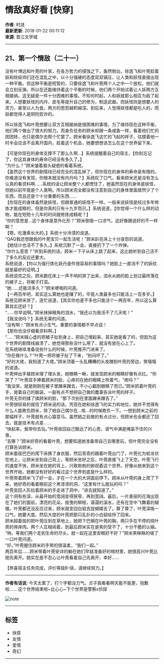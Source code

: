 # 情敌真好看 [快穿]

**作者**: 时涟  
**最新更新**: 2018-01-22 00:11:12  
**来源**: 晋江文学城

---

## 21、第一个情敌（二十一）

没有叶博远和叶莞的叶家，在各方势力的侵蚀之下，轰然倒台。徐逸飞和叶莞趁着妖和除妖师们还在混乱之中，以十分强硬的态度双双镇压，让人类和妖怪直接出现一种平衡。但这种平衡是短暂的，只要徐逸飞和叶莞两个人之中一个放松，他们就会立刻反弹。所以在还能维持着这个平衡的时候，他们两个开始试着让人妖两方互相接纳。这无疑是一件十分困难的事情。不知何时起，人和妖就那么相互为敌了起来。人想要妖怪的内丹、皮毛等提升自己的修为，制造武器。而妖怪则是想要人的灵力，甚至以人为食。两方的恩怨越积越深。到后来，人觉得妖怪都是吃人的，而妖都觉得人是阴险狡诈的。

所以徐逸飞和叶莞想要让双方互相接纳是很困难的事情，为了维持现在这种平衡，他们两个做出了很大的努力。而身负任务的顾米却跟一条咸鱼一样，看着他们忙的团团转，也只是偶尔去帮个忙罢了。顾米看徐逸飞这忙的飞起的样子，估摸着他一时半会应该不会离开国内，趁着这个机会，她要想想该怎么在这个世界留下来。

【可是你现在的身体支撑不了那么久啊...】系统提醒着自己的宿主，【你别忘记了，你这具身体的寿命已经没有多久了。】  
“为什么？”顾米皱着眉头疑惑的看着系统。  
【虽然这个世界的剧情线已经完全的混乱掉了，但你现在的身体的寿命是有限的。你难道没有发现，你根本就没有内丹吗？】系统叹了口气，看来顾米还是没有怎么认真的看资料啊......系统的话让顾米整个人都愣住了，她虽然现在的身体是妖怪，但她以前毕竟是个人类啊。所以顾米完全都没有注意到自己的身体里面居然少了个东西，而且还是个十分重要的东西......  
【你现在的身体虽然是妖怪，但跟普通的妖怪不一样。一般来说妖怪是经过多年修炼才能成精的，但是你真的只有十九岁而已。】系统说道，【你觉得一个什么样的动物，能在短短十几年的时间就修炼成精呢？】  
“你的意思是...这个身体是意外化形？”顾米倒吸一口凉气，这好像跟说好的不一样啊？  
【嗯，吃激素长大的。】系统十分冷漠的说道。  
“QAQ我还想跟我的叶莞宝贝一起生活呢！”顾米趴在床上十分哀怨的说道。  
【她估计也活不了多久。】系统沉默了一会，直接扔下了一个炸弹。  
“你什么意思？”听到系统的话，顾米一下子从床上跳了起来，这比她听到自己活不了多久的反应还要大。  
系统说道，【你以为强行炼化妖丹是件很容易的事情吗？她脸上一直消不了的妖纹就是最好的证明。】  
系统说完之后，顾米跪在床上一声不响的哭了出来，泪水从她的脸上划过最终落在的被子上，将被子打湿。  
“她......还能活多久？”顾米哽咽的问道。  
【一两百年吧，其实这么算她也是赚了的，毕竟人类最多也只能活上一百多岁。】系统见顾米哭了，连忙说道，【其实你也差不多也只能活个一两百年，所以这么算算其实还好？】  
“......你早说啊。”顾米抹掉眼角的泪水，“我还以为我活不了几天呢！”  
【我没说吗？】系统无辜的问道。  
“没有啊！”顾米有点小生气，重要的事情都不早点说！  
【那你也没仔细看资料啊。】  
“......”顾米贼心虚的把被子扯到身上，把自己埋起来，其实她是看了的，但因为这个世界的剧情线崩溃了，她觉得那些没什么用了，就没有放在心上了。  
在系统继续准备说些什么的时候，叶莞推开门进来了。  
“你在做什么？”叶莞一把将被子扯了下来，“别闷坏了。”  
“好的大佬，我知道了大佬。”顾米顶着一头乱糟糟的头发蹭到叶莞的旁边，笑嘻嘻的说道。  
叶莞伸出手替顾米理了理头发，她眼睛一瞅，就发现顾米的眼睛好像有点红。“你哭了？”叶莞双手捧着顾米的脸，心疼的在她的眼睛上吹着气，“疼吗？”  
“我没哭，就是刚刚在被子里蹭来蹭去，不小心戳到眼睛了而已。”顾米抓着叶莞的手，晃着自己的脑袋，一副有点不想把自己做的蠢事告诉叶莞的样子。  
叶莞无奈的揉了揉顾米的脸，“那下次别在里面蹭来蹭去了。”  
叶莞很轻易的就信了顾米说的话，凭现在她和徐逸飞的实力和地位，她并不觉得有什么人能欺负顾米，除了她自己偶尔在...咳...的时候欺负一下。一想到顾米之前的那幅样子，叶莞就有点心猿意马。虽然她之前做的有点过分，但顾米也全都还了回去，就是技术有点差......  
“快起来，我带你去玩。”叶莞收回自己飘远了的心思，语气中满是掩盖不住的兴奋。  
“去哪？”顾米好奇的看着叶莞，想要知道她准备带自己去哪里玩，但叶莞完全没有打算告诉顾米。  
顾米委屈巴巴的爬下床换了身衣服，然后乖乖的跟着叶莞出门了。叶莞化为蛟龙伏在地上，让顾米坐到自己背上，等顾米坐好之后，叶莞直接飞上了天空。叶莞飞行的速度不快，顾米坐在她的背上，兴致勃勃的俯视着这个世界。好像从她来到这个世界开始，她都没有好好的看过这个世界到底是什么样的。  
叶莞带着顾米飞了好一会，才在一个大的大洞面前停下。顾米从叶莞的身上爬了下来，她好奇的看着眼前这个黑漆漆的洞，“这里有什么能玩的吗？”  
叶莞变回人形拉着顾米的手走进了洞中，“进去就知道了。”  
这个洞有些深，从最开始的宽阔变得狭窄，再到宽阔。最后，一片美丽的花海出现在了她们的面前，漂亮的花朵，摇曳的柳枝，潺潺的溪水，还有在空中飞舞着的蝴蝶。叶莞都还没反应过来，顾米就变回白貂去捉蝴蝶去了。算了算了，叶莞深吸一口气，她要大度。然后大度的叶莞把那只乱扑的小白貂给拎了回来。  
顾米超委屈的把叶莞压到在草地上，她把下巴搁在叶莞的胸，两只手在不停的挠叶莞的痒痒肉。两个人互相闹着，到最后顾米实在是笑的受不了，十分干脆的认输。  
“呐，等我们两个走到生命的尽头，就一起在这里安眠好不好？”顾米笑眯眯的啵了一口叶莞问道。  
“好。”叶莞握住顾米的手笑的很温柔，“我们一起。”  
两百年后......顾米带着叶莞安详的躺在她们早就准备好的棺材里，她很高兴叶莞比她先离开。她实在是不忍心让叶莞看着自己先离开，幸好......

【恭喜宿主任务完成，评价等级B-级，请继续努力。】

---

**作者有话说**: 今天太累了，打个字都没力气。贞子我看看明天能不能更，抱歉啦...... 这个世界结束啦~比心心~下个世界是警察x侦探

![note](//static.jjwxc.net/images/icon/note.png?ver=0307) 

---

## 标签
- 快穿
- 友情
- 爱情
- 奇幻

---